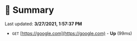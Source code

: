 # 📖 Summary
Last updated: **3/27/2021, 1:57:37 PM**

- `GET` [https://google.com](https://google.com) - **Up** (99ms)

